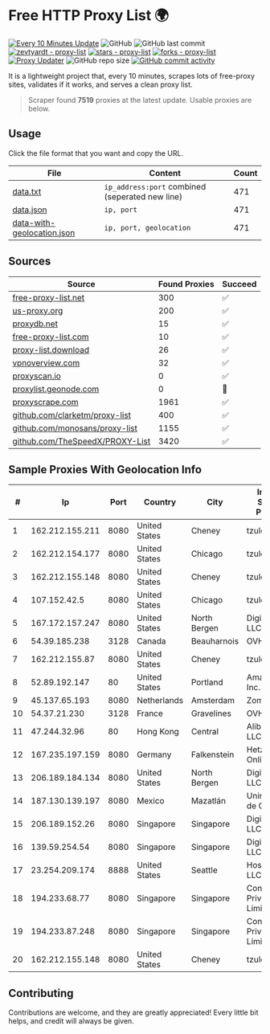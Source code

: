 
# Free HTTP Proxy List 🌍

[![Every 10 Minutes Update](https://github.com/mertguvencli/http-proxy-list/actions/workflows/main.yml/badge.svg?branch=main)](https://github.com/mertguvencli/http-proxy-list/actions/workflows/main.yml)
![GitHub](https://img.shields.io/github/license/mertguvencli/http-proxy-list)
![GitHub last commit](https://img.shields.io/github/last-commit/mertguvencli/http-proxy-list)
[![zevtyardt - proxy-list](https://img.shields.io/static/v1?label=zevtyardt&message=proxy-list&color=blue&logo=github)](https://github.com/zevtyardt/proxy-list "Go to GitHub repo")
[![stars - proxy-list](https://img.shields.io/github/stars/zevtyardt/proxy-list?style=social)](https://github.com/zevtyardt/proxy-list)
[![forks - proxy-list](https://img.shields.io/github/forks/zevtyardt/proxy-list?style=social)](https://github.com/zevtyardt/proxy-list)
[![Proxy Updater](https://github.com/zevtyardt/proxy-list/workflows/Proxy%20Updater/badge.svg)](https://github.com/zevtyardt/proxy-list/actions?query=workflow:"Proxy+Updater")
![GitHub repo size](https://img.shields.io/github/repo-size/zevtyardt/proxy-list)
[![GitHub commit activity](https://img.shields.io/github/commit-activity/m/zevtyardt/proxy-list?logo=commits)](https://github.com/zevtyardt/proxy-list/commits/main)

It is a lightweight project that, every 10 minutes, scrapes lots of free-proxy sites, validates if it works, and serves a clean proxy list.

> Scraper found **7519** proxies at the latest update. Usable proxies are below.

## Usage

Click the file format that you want and copy the URL.

|File|Content|Count|
|----|-------|-----|
|[data.txt](https://raw.githubusercontent.com/mertguvencli/http-proxy-list/main/proxy-list/data.txt)|`ip_address:port` combined (seperated new line)|471|
|[data.json](https://raw.githubusercontent.com/mertguvencli/http-proxy-list/main/proxy-list/data.json)|`ip, port`|471|
|[data-with-geolocation.json](https://raw.githubusercontent.com/mertguvencli/http-proxy-list/main/proxy-list/data-with-geolocation.json)|`ip, port, geolocation`|471|

## Sources

|Source|Found Proxies|Succeed|
|------|-------------|-------|
|[free-proxy-list.net](https://free-proxy-list.net)|300|✅|
|[us-proxy.org](https://www.us-proxy.org)|200|✅|
|[proxydb.net](http://proxydb.net)|15|✅|
|[free-proxy-list.com](https://free-proxy-list.com/?page=&port=&type%5B%5D=http&type%5B%5D=https&up_time=0&search=Search)|10|✅|
|[proxy-list.download](https://www.proxy-list.download/HTTP)|26|✅|
|[vpnoverview.com](https://vpnoverview.com/privacy/anonymous-browsing/free-proxy-servers)|32|✅|
|[proxyscan.io](https://www.proxyscan.io)|0|✅|
|[proxylist.geonode.com](https://proxylist.geonode.com/api/proxy-list?limit=300&page=1&sort_by=lastChecked&sort_type=desc&protocols=http,https)|0|🚫|
|[proxyscrape.com](https://api.proxyscrape.com/v2/?request=displayproxies&protocol=http&timeout=10000&country=all&ssl=all&anonymity=all)|1961|✅|
|[github.com/clarketm/proxy-list](https://raw.githubusercontent.com/clarketm/proxy-list/master/proxy-list-raw.txt)|400|✅|
|[github.com/monosans/proxy-list](https://raw.githubusercontent.com/monosans/proxy-list/main/proxies/http.txt)|1155|✅|
|[github.com/TheSpeedX/PROXY-List](https://raw.githubusercontent.com/TheSpeedX/PROXY-List/master/http.txt)|3420|✅|


## Sample Proxies With Geolocation Info

|#|Ip|Port|Country|City|Internet Service Provider|
|-|--|----|-------|----|-------------------------|
|1|162.212.155.211|8080|United States|Cheney|tzulo, inc.|
|2|162.212.154.177|8080|United States|Chicago|tzulo, inc.|
|3|162.212.155.148|8080|United States|Cheney|tzulo, inc.|
|4|107.152.42.5|8080|United States|Chicago|tzulo, inc.|
|5|167.172.157.247|8080|United States|North Bergen|DigitalOcean, LLC|
|6|54.39.185.238|3128|Canada|Beauharnois|OVH SAS|
|7|162.212.155.87|8080|United States|Cheney|tzulo, inc.|
|8|52.89.192.147|80|United States|Portland|Amazon.com, Inc.|
|9|45.137.65.193|8080|Netherlands|Amsterdam|Zomro B.V.|
|10|54.37.21.230|3128|France|Gravelines|OVH SAS|
|11|47.244.32.96|80|Hong Kong|Central|Alibaba.com LLC|
|12|167.235.197.159|8080|Germany|Falkenstein|Hetzner Online GmbH|
|13|206.189.184.134|8080|United States|North Bergen|DigitalOcean, LLC|
|14|187.130.139.197|8080|Mexico|Mazatlán|Uninet S.A. de C.V.|
|15|206.189.152.26|8080|Singapore|Singapore|DigitalOcean, LLC|
|16|139.59.254.54|8080|Singapore|Singapore|DigitalOcean, LLC|
|17|23.254.209.174|8888|United States|Seattle|Hostwinds LLC.|
|18|194.233.68.77|8080|Singapore|Singapore|Contabo Asia Private Limited|
|19|194.233.87.248|8080|Singapore|Singapore|Contabo Asia Private Limited|
|20|162.212.155.148|8080|United States|Cheney|tzulo, inc.|



## Contributing

Contributions are welcome, and they are greatly appreciated! Every
little bit helps, and credit will always be given.

